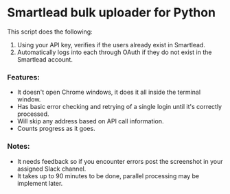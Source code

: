 [](https://i.imgur.com/xXy4lZl.jpg)

# Smartlead bulk uploader for Python

This script does the following:

1. Using your API key, verifies if the users already exist in Smartlead.
2. Automatically logs into each through OAuth if they do not exist in the Smartlead account.

### Features:

- It doesn't open Chrome windows, it does it all inside the terminal window.
- Has basic error checking and retrying of a single login until it's correctly processed.
- Will skip any address based on API call information.
- Counts progress as it goes.

### Notes:

- It needs feedback so if you encounter errors post the screenshot in your assigned Slack channel.
- It takes up to 90 minutes to be done, parallel processing may be implement later.
